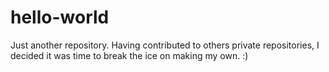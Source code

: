 # hello-world
Just another repository.
Having contributed to others private repositories, I decided it was time to break the ice on making my own. :)
